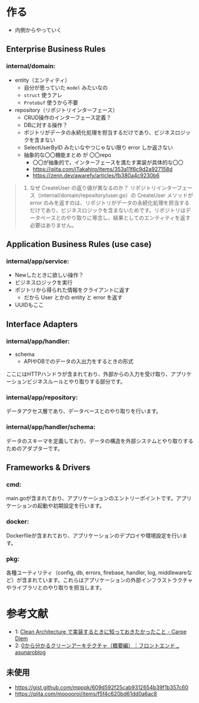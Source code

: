 # 作る

- 内側からやっていく

## Enterprise Business Rules

### internal/domain:

- entity（エンティティ）
  - 自分が思っていた `model` みたいなの
  - `struct` 使うアレ
  - `Protobuf` 使うから不要
- repository（リポジトリインターフェース）
  - CRUD操作のインターフェース定義？
  - DBに対する操作？
  - ポジトリがデータの永続化処理を担当するだけであり、ビジネスロジックを含まない
  - SelectUserByID みたいなやつじゃない限り error しか返さない
  - 抽象的な〇〇機能まとめ が 〇〇repo
    - 〇〇が抽象的で，インターフェースを満たす実装が具体的な〇〇
    - https://qiita.com/iTakahiro/items/353a11f6c9d2a927158d
    - https://zenn.dev/awarefy/articles/fb380a4c9230b6

> 1. なぜ CreateUser の返り値が異なるのか？
>    リポジトリインターフェース（internal/domain/repository/user.go）の CreateUser メソッドが error のみを返すのは、リポジトリがデータの永続化処理を担当するだけであり、ビジネスロジックを含まないためです。リポジトリはデータベースとのやり取りに専念し、結果としてのエンティティを返す必要はありません。

## Application Business Rules (use case)

### internal/app/service:

- Newしたときに欲しい操作？
- ビジネスロジックを実行
- ポジトリから得られた情報をクライアントに返す
  - だから User とかの entity と error を返す
- UUIDもここ

## Interface Adapters

### internal/app/handler:

- schema
  - APIやDBでのデータの入出力をするときの形式

ここにはHTTPハンドラが含まれており、外部からの入力を受け取り、アプリケーションビジネスルールとやり取りする部分です。

### internal/app/repository:

データアクセス層であり、データベースとのやり取りを行います。

### internal/app/handler/schema:

データのスキーマを定義しており、データの構造を外部システムとやり取りするためのアダプターです。

## Frameworks & Drivers

### cmd:

main.goが含まれており、アプリケーションのエントリーポイントです。アプリケーションの起動や初期設定を行います。

### docker:

Dockerfileが含まれており、アプリケーションのデプロイや環境設定を行います。

### pkg:

各種ユーティリティ（config, db, errors, firebase, handler, log, middlewareなど）が含まれています。これらはアプリケーションの外部インフラストラクチャやライブラリとのやり取りを担当します。

# 参考文献

- 1: [Clean Architecture で実装するときに知っておきたかったこと - Carpe Diem](https://christina04.hatenablog.com/entry/go-clean-architecture)
- 2: [0から分かるクリーンアーキテクチャ（概要編）｜フロントエンド \_ asunaroblog](https://asunaroblog.net/blog/652eb974374d5bf5084661c5)

## 未使用

- https://gist.github.com/mpppk/609d592f25cab9312654b39f1b357c60
- https://qiita.com/mooooroi/items/f5f4c620bd61dd0a6ac8
